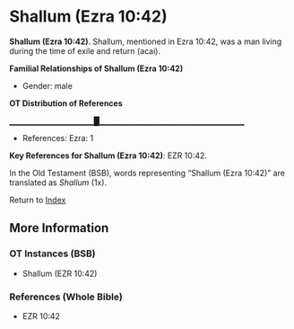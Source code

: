 # Shallum (Ezra 10:42)
**Shallum (Ezra 10:42)**. 
Shallum, mentioned in Ezra 10:42, was a man living during the time of exile and return (acai). 




**Familial Relationships of Shallum (Ezra 10:42)**


* Gender: male


**OT Distribution of References**

▁▁▁▁▁▁▁▁▁▁▁▁▁▁█▁▁▁▁▁▁▁▁▁▁▁▁▁▁▁▁▁▁▁▁▁▁▁▁
* References: Ezra: 1



**Key References for Shallum (Ezra 10:42)**: 
EZR 10:42. 


In the Old Testament (BSB), words representing “Shallum (Ezra 10:42)” are translated as 
*Shallum* (1x). 




Return to [Index](00-Index.md)

## More Information

### OT Instances (BSB)

* Shallum (EZR 10:42)



### References (Whole Bible)

* EZR 10:42



